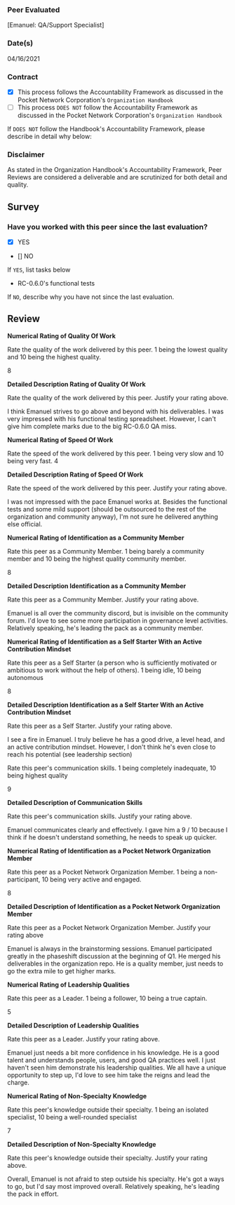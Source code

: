 ### Peer Evaluated
[Emanuel: QA/Support Specialist]
### Date(s)
04/16/2021
### Contract
- [X] This process follows the Accountability Framework as discussed in the Pocket Network Corporation's `Organization Handbook`
- [ ] This process `DOES NOT` follow the Accountability Framework as discussed in the Pocket Network Corporation's `Organization Handbook`

If `DOES NOT` follow the Handbook's Accountability Framework, please describe in detail why below:

### Disclaimer
As stated in the Organization Handbook's Accountability Framework, Peer Reviews are considered a deliverable and are scrutinized for both detail and quality.
## Survey
### Have you worked with this peer since the last evaluation?
- [X] YES
- [] NO

If `YES`, list tasks below
- RC-0.6.0's functional tests

If `NO`, describe why you have not since the last evaluation.

## Review
**Numerical Rating of Quality Of Work** 

Rate the quality of the work delivered by this peer. 1 being the lowest quality and 10 being the highest quality.

8

**Detailed Description Rating of Quality Of Work** 

Rate the quality of the work delivered by this peer. Justify your rating above.

I think Emanuel strives to go above and beyond with his deliverables. I was very impressed with his functional testing spreadsheet. However, I can't give him complete marks due to the big RC-0.6.0 QA miss.

**Numerical Rating of Speed Of Work** 

Rate the speed of the work delivered by this peer. 1 being very slow and 10 being very fast.
4

**Detailed Description Rating of Speed Of Work** 

Rate the speed of the work delivered by this peer. Justify your rating above.

I was not impressed with the pace Emanuel works at. Besides the functional tests and some mild support (should be outsourced to the rest of the organization and community anyway), I'm not sure he delivered anything else official.

**Numerical Rating of Identification as a Community Member** 

Rate this peer as a Community Member. 1 being barely a community member and 10 being the highest quality community member.

8

**Detailed Description Identification as a Community Member** 

Rate this peer as a Community Member. Justify your rating above.

Emanuel is all over the community discord, but is invisible on the community forum. I'd love to see some more participation in governance level activities. Relatively speaking, he's leading the pack as a community member.

**Numerical Rating of Identification as a Self Starter With an Active Contribution Mindset** 

Rate this peer as a Self Starter (a person who is sufficiently motivated or ambitious to work without the help of others).
1 being idle, 10 being autonomous

8

**Detailed Description Identification as a Self Starter With an Active Contribution Mindset** 

Rate this peer as a Self Starter. Justify your rating above.

I see a fire in Emanuel. I truly believe he has a good drive, a level head, and an active contribution mindset. However, I don't think he's even close to reach his potential (see leadership section)

Rate this peer's communication skills. 1 being completely inadequate, 10 being highest quality

9

**Detailed Description of Communication Skills** 

Rate this peer's communication skills. Justify your rating above.

Emanuel communicates clearly and effectively. I gave him a 9 / 10 because I think if he doesn't understand something, he needs to speak up quicker.

**Numerical Rating of Identification as a Pocket Network Organization Member** 

Rate this peer as a Pocket Network Organization Member. 1 being a non-participant, 10 being very active and engaged.

8

**Detailed Description of Identification as a Pocket Network Organization Member** 

Rate this peer as a Pocket Network Organization Member. Justify your rating above

Emanuel is always in the brainstorming sessions. Emanuel participated greatly in the phaseshift discussion at the beginning of Q1. He merged his deliverables in the organization repo. He is a quality member, just needs to go the extra mile to get higher marks.

**Numerical Rating of Leadership Qualities** 

Rate this peer as a Leader. 1 being a follower, 10 being a true captain.

5

**Detailed Description of Leadership Qualities** 

Rate this peer as a Leader. Justify your rating above.

Emanuel just needs a bit more confidence in his knowledge. He is a good talent and understands people, users, and good QA practices well. I just haven't seen him demonstrate his leadership qualities. We all have a unique opportunity to step up, I'd love to see him take the reigns and lead the charge.

**Numerical Rating of Non-Specialty Knowledge** 

Rate this peer's knowledge outside their specialty. 1 being an isolated specialist, 10 being a well-rounded specialist

7

**Detailed Description of Non-Specialty Knowledge** 

Rate this peer's knowledge outside their specialty. Justify your rating above.

Overall, Emanuel is not afraid to step outside his specialty. He's got a ways to go, but I'd say most improved overall. Relatively speaking, he's leading the pack in effort.